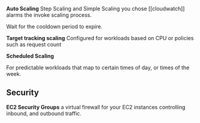 
**Auto Scaling**
Step Scaling and Simple Scaling you chose [[cloudwatch]] alarms the invoke scaling process.

Wait for the cooldown period to expire.

**Target tracking scaling**
Configured for workloads based on CPU or policies such as request count

**Scheduled Scaling**

For predictable workloads that map to certain times of day, or times of the week.

## Security
**EC2 Security Groups** a virtual firewall for your EC2 instances controlling inbound, and outbound traffic.